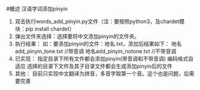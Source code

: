 #概述 
汉语字词添加pinyin

1. 双击执行words_add_pinyin.py文件（注：要按照python3，及chardet模块：pip install chardet）
2. 弹出文件夹选择：选择要将中文添加pinyin的文件夹。
3. 执行结果：
如：要添加pinyin的文件：地名.txt，添加后结果如下：
    地名add_pinyin_tone.txt  //带音调
    地名add_pinyin_notone.txt  //不带音调
4. 已实现：
	指定目录下所有文件都会添加pinyin(带音调和不带音调)
	编码格式自适应
    选择的目录下文件及其子目录文件都会生成添加pinyin后的文件
5. 其他：
	目前只实现中文翻译为拼音，多音字取第一个音。这个也是问题，后需要完善
